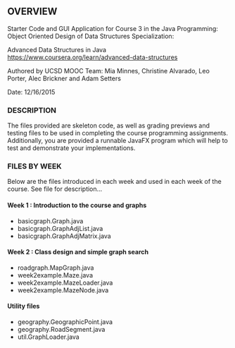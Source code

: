 ## OVERVIEW
Starter Code and GUI Application for Course 3 in the
Java Programming: Object Oriented Design of 
Data Structures Specialization:

Advanced Data Structures in Java
https://www.coursera.org/learn/advanced-data-structures

Authored by UCSD MOOC Team:
Mia Minnes, Christine Alvarado, Leo Porter, Alec Brickner
and Adam Setters

Date: 12/16/2015


### DESCRIPTION

The files provided are skeleton code, as well as grading previews and 
testing files to be used in completing the course programming 
assignments. Additionally, you are provided a runnable JavaFX program 
which will help to test and demonstrate your implementations.

### FILES BY WEEK

Below are the files introduced in each week and used in each week
of the course. See file for description...

#### Week 1 : Introduction to the course and graphs
* basicgraph.Graph.java
* basicgraph.GraphAdjList.java
* basicgraph.GraphAdjMatrix.java

#### Week 2 : Class design and simple graph search
* roadgraph.MapGraph.java
* week2example.Maze.java
* week2example.MazeLoader.java
* week2example.MazeNode.java

#### Utility files
* geography.GeographicPoint.java
* geography.RoadSegment.java
* util.GraphLoader.java
